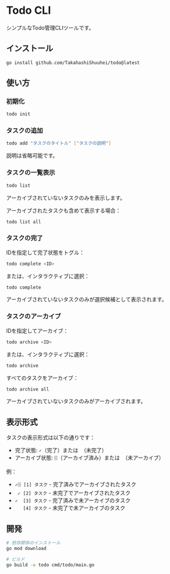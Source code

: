 # Todo CLI

シンプルなTodo管理CLIツールです。

## インストール

```bash
go install github.com/TakahashiShuuhei/todo@latest
```

## 使い方

### 初期化

```bash
todo init
```

### タスクの追加

```bash
todo add "タスクのタイトル" ["タスクの説明"]
```

説明は省略可能です。

### タスクの一覧表示

```bash
todo list
```

アーカイブされていないタスクのみを表示します。

アーカイブされたタスクも含めて表示する場合：

```bash
todo list all
```

### タスクの完了

IDを指定して完了状態をトグル：

```bash
todo complete <ID>
```

または、インタラクティブに選択：

```bash
todo complete
```

アーカイブされていないタスクのみが選択候補として表示されます。

### タスクのアーカイブ

IDを指定してアーカイブ：

```bash
todo archive <ID>
```

または、インタラクティブに選択：

```bash
todo archive
```

すべてのタスクをアーカイブ：

```bash
todo archive all
```

アーカイブされていないタスクのみがアーカイブされます。

## 表示形式

タスクの表示形式は以下の通りです：

- 完了状態: `✓`（完了）または` `（未完了）
- アーカイブ状態: `🗄`（アーカイブ済み）または` `（未アーカイブ）

例：
- `✓🗄 [1] タスク` - 完了済みでアーカイブされたタスク
- ` ✓ [2] タスク` - 未完了でアーカイブされたタスク
- `✓  [3] タスク` - 完了済みで未アーカイブのタスク
- `   [4] タスク` - 未完了で未アーカイブのタスク

## 開発

```bash
# 依存関係のインストール
go mod download

# ビルド
go build -o todo cmd/todo/main.go
``` 